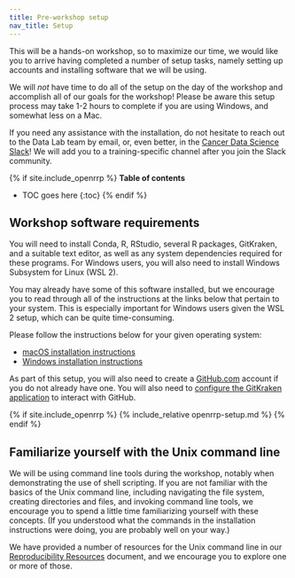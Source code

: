 ```yaml
---
title: Pre-workshop setup
nav_title: Setup
---
```


This will be a hands-on workshop, so to maximize our time, we would like you to arrive having completed a number of setup tasks, namely setting up accounts and installing software that we will be using.

We will _not_ have time to do all of the setup on the day of the workshop and accomplish all of our goals for the workshop!
Please be aware this setup process may take 1-2 hours to complete if you are using Windows, and somewhat less on a Mac.

If you need any assistance with the installation, do not hesitate to reach out to the Data Lab team by email, or, even better, in the [Cancer Data Science Slack](http://ccdatalab.org/slack)!
We will add you to a training-specific channel after you join the Slack community.

{% if site.include_openrrp %}
**Table of contents**

* TOC goes here
{:toc}
{% endif %}


## Workshop software requirements

You will need to install Conda, R, RStudio, several R packages, GitKraken, and a suitable text editor, as well as any system dependencies required for these programs.
For Windows users, you will also need to install Windows Subsystem for Linux (WSL 2).

You may already have some of this software installed, but we encourage you to read through all of the instructions at the links below that pertain to your system.
This is especially important for Windows users given the WSL 2 setup, which can be quite time-consuming.

Please follow the instructions below for your given operating system:

- [macOS installation instructions](mac_installation_instructions.md)
- [Windows installation instructions](windows_installation_instructions.md)

As part of this setup, you will also need to create a [GitHub.com](https://github.com) account if you do not already have one.
You will also need to [configure the GitKraken application](github_gitkraken_setup_instructions.md) to interact with GitHub.

{% if site.include_openrrp %}
    {% include_relative openrrp-setup.md %}
{% endif %}

## Familiarize yourself with the Unix command line

We will be using command line tools during the workshop, notably when demonstrating the use of shell scripting.
If you are not familiar with the basics of the Unix command line, including navigating the file system, creating directories and files, and invoking command line tools, we encourage you to spend a little time familiarizing yourself with these concepts.
(If you understood what the commands in the installation instructions were doing, you are probably well on your way.)

We have provided a number of resources for the Unix command line in our [Reproducibility Resources](../reproducibility_resources.md#the-command-line-and-unix) document, and we encourage you to explore one or more of those.

